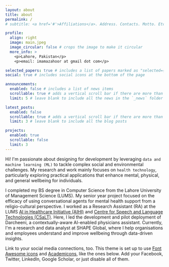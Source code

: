 ```yaml
---
layout: about
title: about
permalink: /
# subtitle: <a href='#'>Affiliations</a>. Address. Contacts. Motto. Etc.

profile:
  align: right
  image: main.jpeg
  image_circular: false # crops the image to make it circular
  more_info: >
    <p>Lahore, Pakistan</p>
    <p>email: imamazahoor at gmail dot com</p>

selected_papers: true # includes a list of papers marked as "selected={true}"
social: true # includes social icons at the bottom of the page

announcements:
  enabled: false # includes a list of news items
  scrollable: true # adds a vertical scroll bar if there are more than 3 news items
  limit: 5 # leave blank to include all the news in the `_news` folder

latest_posts:
  enabled: false
  scrollable: true # adds a vertical scroll bar if there are more than 3 new posts items
  limit: 3 # leave blank to include all the blog posts

projects:
  enabled: true
  scrollable: false
  limit: 3
---
```


Hi! I'm passionate about designing for development by leveraging `data and machine learning (ML)` to tackle complex social and environmental challenges. My research and work mainly focuses on `health technology`, particularly exploring practical applications that enhance mental, physical, and general wellbeing for individuals.

I completed my BS degree in Computer Science from the Lahore University of Management Science (LUMS). My senior year project focused on the efficacy of using conversational agents for mental health support from a religio-cultural perspective. I worked as a Research Assistant (RA) at the LUMS [AI in Healthcare Initiative (AIHI)](https://www.ai-hi.org/home) and [Centre for Speech and Language Technologies (CSaLT)](https://www.c-salt.org/). Here, I led the development and pilot deployment of Darcheeni, a contextually-aware AI-enabled physicians assistant. Currently, I'm a research and data analyst at SHAPE Global, where I help organisations and employees understand and improve wellbeing through data-driven insights.

Link to your social media connections, too. This theme is set up to use [Font Awesome icons](https://fontawesome.com/) and [Academicons](https://jpswalsh.github.io/academicons/), like the ones below. Add your Facebook, Twitter, LinkedIn, Google Scholar, or just disable all of them.
